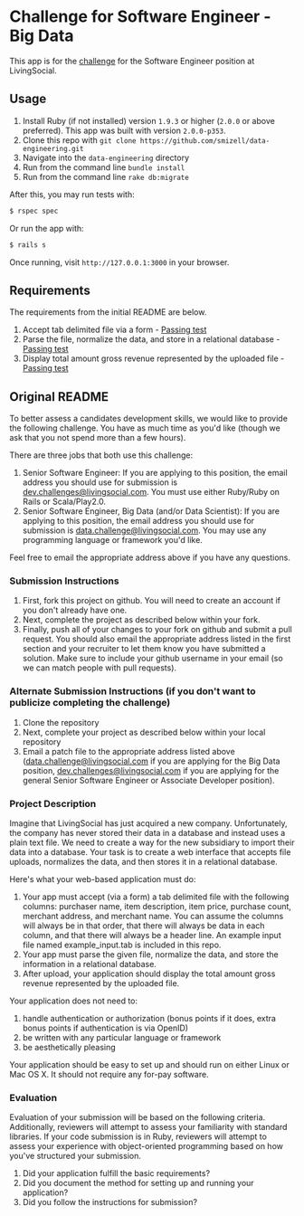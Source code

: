 # Challenge for Software Engineer - Big Data

This app is for the [challenge](https://github.com/lschallenges/data-engineering) for the Software Engineer position at LivingSocial.

## Usage

1. Install Ruby (if not installed) version `1.9.3` or higher (`2.0.0` or above preferred). This app was built with version `2.0.0-p353`.
2. Clone this repo with `git clone https://github.com/smizell/data-engineering.git`
3. Navigate into the `data-engineering` directory
4. Run from the command line `bundle install`
5. Run from the command line `rake db:migrate`

After this, you may run tests with:

```bash
$ rspec spec
```

Or run the app with:

```bash
$ rails s
```

Once running, visit `http://127.0.0.1:3000` in your browser.

## Requirements

The requirements from the initial README are below.

1. Accept tab delimited file via a form - [Passing test](https://github.com/smizell/data-engineering/blob/master/spec/features/uploads_spec.rb#L6-L9)
2. Parse the file, normalize the data, and store in a relational database - [Passing test](https://github.com/smizell/data-engineering/blob/master/spec/lib/upload_parser_spec.rb#L7-L14)
2. Display total amount gross revenue represented by the uploaded file - [Passing test](https://github.com/smizell/data-engineering/blob/master/spec/features/uploads_spec.rb#L10)

## Original README
To better assess a candidates development skills, we would like to provide the following challenge.  You have as much time as you'd like (though we ask that you not spend more than a few hours).

There are three jobs that both use this challenge:

1. Senior Software Engineer: If you are applying to this position, the email address you should use for submission is [dev.challenges@livingsocial.com](dev.challenges@livingsocial.com).  You must use either Ruby/Ruby on Rails or Scala/Play2.0.
1. Senior Software Engineer, Big Data (and/or Data Scientist): If you are applying to this position, the email address you should use for submission is [data.challenge@livingsocial.com](mailto:data.challenge@livingsocial.com).  You may use any programming language or framework you'd like.

Feel free to email the appropriate address above if you have any questions.

### Submission Instructions
1. First, fork this project on github.  You will need to create an account if you don't already have one.
1. Next, complete the project as described below within your fork.
1. Finally, push all of your changes to your fork on github and submit a pull request.  You should also email the appropriate address listed in the first section and your recruiter to let them know you have submitted a solution.  Make sure to include your github username in your email (so we can match people with pull requests).

### Alternate Submission Instructions (if you don't want to publicize completing the challenge)
1. Clone the repository
1. Next, complete your project as described below within your local repository
1. Email a patch file to the appropriate address listed above ([data.challenge@livingsocial.com](mailto:data.challenge@livingsocial.com) if you are applying for the Big Data position, [dev.challenges@livingsocial.com](dev.challenges@livingsocial.com) if you are applying for the general Senior Software Engineer or Associate Developer position).

### Project Description
Imagine that LivingSocial has just acquired a new company.  Unfortunately, the company has never stored their data in a database and instead uses a plain text file.  We need to create a way for the new subsidiary to import their data into a database.  Your task is to create a web interface that accepts file uploads, normalizes the data, and then stores it in a relational database.

Here's what your web-based application must do:

1. Your app must accept (via a form) a tab delimited file with the following columns: purchaser name, item description, item price, purchase count, merchant address, and merchant name.  You can assume the columns will always be in that order, that there will always be data in each column, and that there will always be a header line.  An example input file named example_input.tab is included in this repo.
1. Your app must parse the given file, normalize the data, and store the information in a relational database.
1. After upload, your application should display the total amount gross revenue represented by the uploaded file.

Your application does not need to:

1. handle authentication or authorization (bonus points if it does, extra bonus points if authentication is via OpenID)
1. be written with any particular language or framework
1. be aesthetically pleasing

Your application should be easy to set up and should run on either Linux or Mac OS X.  It should not require any for-pay software.

### Evaluation
Evaluation of your submission will be based on the following criteria. Additionally, reviewers will attempt to assess your familiarity with standard libraries. If your code submission is in Ruby, reviewers will attempt to assess your experience with object-oriented programming based on how you've structured your submission.

1. Did your application fulfill the basic requirements?
1. Did you document the method for setting up and running your application?
1. Did you follow the instructions for submission?
